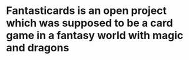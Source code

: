 
# Fantasticards is an open project which was supposed to be a card game in a fantasy world with magic and dragons
